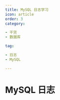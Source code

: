 ```yaml
---
title: MySQL 日志学习
icon: article
order: 3
category:

- 干货
- 数据库

tag:

- 日志
- MySQL

---
```


# MySQL 日志